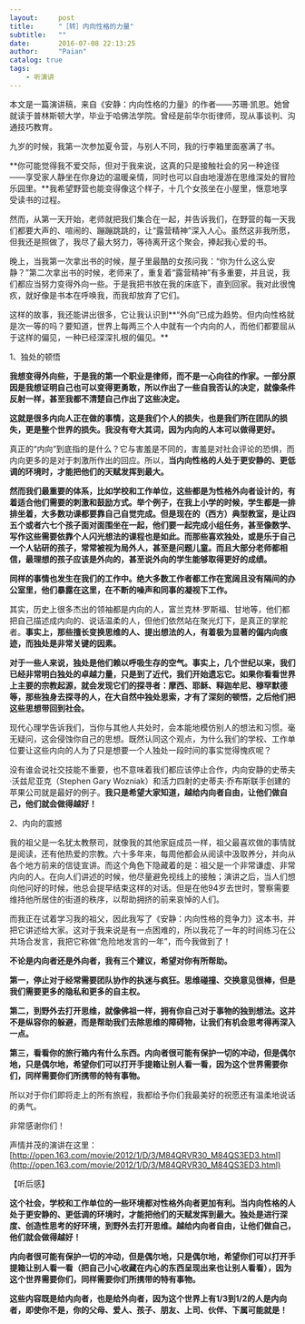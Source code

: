 ```yaml
---
layout:     post
title:      "［转］内向性格的力量"
subtitle:   ""
date:       2016-07-08 22:13:25
author:     "Paian"
catalog: true
tags:
    - 听演讲
---
```


本文是一篇演讲稿，来自《安静：内向性格的力量》的作者——苏珊·凯恩。她曾就读于普林斯顿大学，毕业于哈佛法学院。曾经是前华尔街律师，现从事谈判、沟通技巧教育。

九岁的时候，我第一次参加夏令营，与别人不同，我的行李箱里面塞满了书。

**你可能觉得我不爱交际，但对于我来说，这真的只是接触社会的另一种途径——享受家人静坐在你身边的温暖亲情，同时也可以自由地漫游在思维深处的冒险乐园里。**我希望野营也能变得像这个样子，十几个女孩坐在小屋里，惬意地享受读书的过程。

然而，从第一天开始，老师就把我们集合在一起，并告诉我们，在野营的每一天我们都要大声的、喧闹的、蹦蹦跳跳的，让“露营精神”深入人心。虽然这非我所愿，但我还是照做了，我尽了最大努力，等待离开这个聚会，捧起我心爱的书。

晚上，当我第一次拿出书的时候，屋子里最酷的女孩问我：“你为什么这么安静？”第二次拿出书的时候，老师来了，重复着“露营精神”有多重要，并且说，我们都应当努力变得外向一些。于是我把书放在我的床底下，直到回家。我对此很愧疚，就好像是书本在呼唤我，而我却放弃了它们。

这样的故事，我还能讲出很多，它让我认识到**“外向”已成为趋势。但内向性格就是次一等的吗？要知道，世界上每两三个人中就有一个内向的人，而他们都要屈从于这样的偏见，一种已经深深扎根的偏见。**

1、独处的顿悟

**我想变得外向些，于是我的第一个职业是律师，而不是一心向往的作家。一部分原因是我想证明自己也可以变得更勇敢，所以作出了一些自我否认的决定，就像条件反射一样，甚至我都不清楚自己作出了这些决定。**

**这就是很多内向人正在做的事情，这是我们个人的损失，也是我们所在团队的损失，更是整个世界的损失。我没有夸大其词，因为内向的人本可以做得更好。**

真正的“内向”到底指的是什么？它与害羞是不同的，害羞是对社会评论的恐惧，而内向更多的是对于刺激所作出的回应。所以，**当内向性格的人处于更安静的、更低调的环境时，才能把他们的天赋发挥到最大。**

**然而我们最重要的体系，比如学校和工作单位，这些都是为性格外向者设计的，有着适合他们需要的刺激和鼓励方式。举个例子，在我上小学的时候，学生都是一排排坐着，大多数功课都要靠自己自觉完成。但是现在的（西方）典型教室，是让四五个或者六七个孩子面对面围坐在一起，他们要一起完成小组任务，甚至像数学、写作这些需要依靠个人闪光想法的课程也是如此。而那些喜欢独处，或是乐于自己一个人钻研的孩子，常常被视为局外人，甚至是问题儿童。而且大部分老师都相信，最理想的孩子应该是外向的，甚至说外向的学生能够取得更好的成绩。**

**同样的事情也发生在我们的工作中。绝大多数工作者都工作在宽阔且没有隔间的办公室里，他们暴露在这里，在不断的噪声和同事的凝视下工作。**

其实，历史上很多杰出的领袖都是内向的人，富兰克林·罗斯福、甘地等，他们都把自己描述成内向的、说话温柔的人，但他们依然站在聚光灯下，是真正的掌舵者。**事实上，那些擅长变换思维的人、提出想法的人，有着极为显著的偏内向痕迹，而独处是非常关键的因素。**

**对于一些人来说，独处是他们赖以呼吸生存的空气。事实上，几个世纪以来，我们已经非常明白独处的卓越力量，只是到了近代，我们开始遗忘它。如果你看看世界上主要的宗教起源，就会发现它们的探寻者：摩西、耶稣、释迦牟尼、穆罕默德等，那些独身去探寻的人，在大自然中独处思索，才有了深刻的顿悟，之后他们把这些思想带回到社会。**

现代心理学告诉我们，当你与其他人共处时，会本能地模仿别人的想法和习惯。毫无疑问，这会侵蚀你自己的思想。既然认同这个观点，为什么我们的学校、工作单位要让这些内向的人为了只是想要一个人独处一段时间的事实觉得愧疚呢？

没有谁会说社交技能不重要，也不意味着我们都应该停止合作，内向安静的史蒂夫·沃兹尼亚克（Stephen Gary Wozniak）和活力四射的史蒂夫·乔布斯联手创建的苹果公司就是最好的例子。**我只是希望大家知道，越给内向者自由，让他们做自己，他们就会做得越好！**

2、内向的震撼

我的祖父是一名犹太教祭司，就像我的其他家庭成员一样，祖父最喜欢做的事情就是阅读，还有他热爱的宗教。六十多年来，每周他都会从阅读中汲取养分，并向从各个地方前来的信徒宣讲。而这个角色下隐藏着的是：祖父是一个非常谦虚、非常内向的人。在向人们讲述的时候，他尽量避免视线上的接触；演讲之后，当人们想向他问好的时候，他总会提早结束这样的对话。但是在他94岁去世时，警察需要维持他所居住的街道的秩序，以帮助拥挤的前来哀悼的人们。

而我正在试着学习我的祖父，因此我写了《安静：内向性格的竞争力》这本书，并把它讲述给大家。这对于我来说是有一点困难的，所以我花了一年的时间练习在公共场合发言，我把它称做“危险地发言的一年”，而今我做到了！

**不论是内向者还是外向者，我有三个建议，希望对你有所帮助。**

**第一，停止对于经常需要团队协作的执迷与疯狂。思维碰撞、交换意见很棒，但是我们需要更多的隐私和更多的自主权。**

**第二，到野外去打开思维，就像佛祖一样，拥有你自己对于事物的独到想法。这并不是纵容你的躲避，而是帮助我们去除思维的障碍物，让我们有机会思考得再深入一点。**

**第三，看看你的旅行箱内有什么东西。内向者很可能有保护一切的冲动，但是偶尔地，只是偶尔地，希望你们可以打开手提箱让别人看一看，因为这个世界需要你们，同样需要你们所携带的特有事物。**

所以对于你们即将走上的所有旅程，我都给予你们我最美好的祝愿还有温柔地说话的勇气。

非常感谢你们！

声情并茂的演讲在这里：[http://open.163.com/movie/2012/1/D/3/M84QRVR30_M84QS3ED3.html](http://open.163.com/movie/2012/1/D/3/M84QRVR30_M84QS3ED3.html)

【听后感】

**这个社会，学校和工作单位的一些环境都对性格外向者更加有利。当内向性格的人处于更安静的、更低调的环境时，才能把他们的天赋发挥到最大。独处是进行深度、创造性思考的好环境，到野外去打开思维。越给内向者自由，让他们做自己，他们就会做得越好！**

**内向者很可能有保护一切的冲动，但是偶尔地，只是偶尔地，希望你们可以打开手提箱让别人看一看（把自己小心收藏在内心的东西呈现出来也让别人看看），因为这个世界需要你们，同样需要你们所携带的特有事物。**

**这些内容既是给内向者，也是给外向者，因为这个世界上有1/3到1/2的人是内向者，即使你不是，你的父母、爱人、孩子、朋友、上司、伙伴、下属可能就是！**




